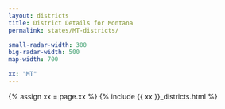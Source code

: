 ```yaml
---
layout: districts
title: District Details for Montana
permalink: states/MT-districts/

small-radar-width: 300
big-radar-width: 500
map-width: 700

xx: "MT"
---
```


{% assign xx = page.xx %}
{% include {{ xx }}_districts.html %}